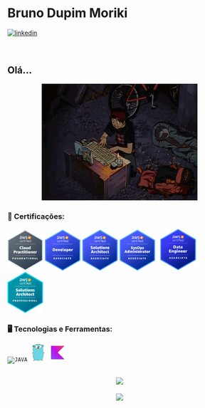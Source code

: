 <div dsplay="inline-block">

 
 <h1 align="left">Bruno Dupim Moriki</h1>
  <a href="https://www.linkedin.com/in/bruno-dupim-moriki-621460121/">
    <img width="80px" src="https://i.ibb.co/RyZx12b/linkedin.png" alt="linkedin" style="vertical-align:top;">
  </a>

</div>


</br>
</br>

## Olá...


<p align="center">
  <img src="https://github.com/bdmoriki/bdmoriki/blob/main/img/golden-boy-fake-keyboard-programing-coding-paper-book.gif", width="350">
</p>


### :scroll: Certificações: 

<code><img width="80px" src="https://github.com/bdmoriki/bdmoriki/blob/main/img/AWS-Cloud-Practitioner.png"/></code>
<code><img width="80px" src="https://github.com/bdmoriki/bdmoriki/blob/main/img/AWS-Developer-Associate.png"/></code>
<code><img width="80px" src="https://github.com/bdmoriki/bdmoriki/blob/main/img/AWS-Solutions-Architect-Associate.png"></code>
<code><img width="80px" src="https://github.com/bdmoriki/bdmoriki/blob/main/img/AWS-SysOps-Administrator-Associate.png"></code>
<code><img width="95px" src="https://github.com/bdmoriki/bdmoriki/blob/main/img/AWS-Data-Engineer-Associate.png"></code>
<code><img width="80px" src="https://github.com/bdmoriki/bdmoriki/blob/main/img/AWS-Solutions-Architect-Professional.png"></code>

### 🖥️ Tecnologias e Ferramentas: 
<!--
<img width="200px" align="right" src="">
-->
<code><img width="40px" src="https://cdn.jsdelivr.net/gh/devicons/devicon/icons/java/java-original.svg" title = "JAVA"/></code>
<code><img width="40px" src="https://github.com/devicons/devicon/blob/v2.16.0/icons/go/go-original.svg" title = "GO"/></code>
<code><img width="40px" src="https://github.com/devicons/devicon/blob/v2.16.0/icons/kotlin/kotlin-original.svg" title = "GO"/></code>


##
<p align="center">
<a href="https://github.com/bdmoriki">
        <img width="350px" align="center" src="https://github-readme-stats.vercel.app/api/top-langs/?username=bdmoriki&layout=compact&theme=onedark" /> <br>
  <br/>
        <img width="430px" align="center" src="https://github-readme-stats.vercel.app/api?username=bdmoriki&theme=onedark&show_icons=true" />
</a>
</p>

